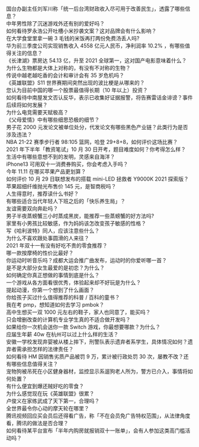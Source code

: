 国台办副主任刘军川称「统一后台湾财政收入尽可用于改善民生」，透露了哪些信息？  
中年男性除了沉迷游戏外还有别的爱好吗？  
如何看待罗永浩公开吐槽小米抄袭文案？这对品牌会有什么影响？  
在大学食堂里拿一碗 3 毛钱的米饭再打两份免费汤丢人吗?  
华为前三季度公司实现销售收入 4558 亿元人民币，净利润率 10.2% ，有哪些值得关注的信息？  
《长津湖》票房达 54.13 亿，升至 2021 全球第一，这对国产电影意味着什么？  
为什么生物都是大体上对称的，有没有不对称的生物？  
传说中越老越吃香的会计和审计会有 35 岁危机吗？  
《英雄联盟》S11 世界赛期间突然出现的波比梗是从哪来的？  
您认为目前中国的哪一个股票最值得长期（10 年以上）投资？  
如何看待中南屋发文否认反华，表示已收集好证据报警，将告赛雷话金诽谤？事件后续将如何发展？  
为什么电竞需要天赋极高？  
《父母爱情》中有哪些细思恐极的细节？  
男子花  2000 元发论文被单位处分，代发论文有哪些黑色产业链？此类行为是否涉及违法？  
NBA 21-22 赛季步行者 98:105 篮网，哈登 29+8+8，如何评价这场比赛？  
2021 年下半年「教资笔试」10 月 30 日开考，题目难度如何？你考得怎么样？  
生活中有哪些意想不到的发明，灵感来自海洋？  
iPhone13 可用双十一消费券购买，你会考虑入手吗？  
今年 11.11 在哪买苹果产品更划算？  
如何评价 10 月 29 日联想发布的搭载 mini-LED 拯救者 Y9000K 2021 探索版？  
苹果超细纤维抛光布售价 145 元，是智商税吗？  
人生得意时，推荐读什么书好？  
有哪些适合当代年轻人下班之后的「快乐养生局」？  
友谊需要双向奔赴吗？  
男子半夜蒸螃蟹三小时蒸成黑炭，能推荐一些蒸螃蟹的好方法吗?  
家里有小男孩比较敏感，作为妈妈该怎改变孩子敏感的性格？  
写《哈利波特》同人，应该注意些什么？  
为什么不喜欢跟处事圆滑的人来往？  
2021 年双十一有没有好吃不贵的零食推荐？  
哪一款按摩椅的性价比最好？  
你运动时听音乐吗？成都大运会推广曲发布，运动时的你爱听哪一首？  
是不是大部分女生最爱的是初恋？为什么？  
如何确定你真正想做的事情到底是什么？  
一个游戏从各方面看很优秀，体验起来却不好玩是为什么？  
提起动漫，你第一个想到了什么画面？  
你给孩子买过什么值得推荐的科普 / 百科的童书？  
我在考 pmp，想知道如何去学习 pmbok？  
高中生想买一双 1000 元左右的鞋子，家人也同意了，能买吗？  
只会增删改查的计算机专业学生真的不适合做开发吗？  
如果给你一次机会送你一款 Switch 游戏，你最想要哪款？为什么？  
应届生年薪 40w 在杭州可以过上什么样的生活？  
安徽一学校发现弃婴被从楼上摔下，刑警队表示遗弃者系学生，具体情况如何？遗弃者需承担怎样的法律责任？  
如何看待 HM 因销售劣质产品被罚 9 万，累计被行政处罚 30 次，屡教不改？还有哪些信息值得关注？  
宠物狗被吊死在小区健身器材，监控显示系遛狗老人所为，警方已介入，事情将如何处置？  
有什么便宜到爆还贼好吃的零食？  
为什么感觉现在玩《英雄联盟》很累？  
卢俊义在家练武成了天下第一，合理吗？  
全世界最令你心动的摩天轮在哪里？  
腾讯视频回应买会员后还得看广告，称「不在会员免广告特权范围」，从法律角度看，腾讯的做法是否合理？  
如何看待某平台宣布「半年内购房就报销双十一账单」，会有人参加这类高门槛活动吗？  
